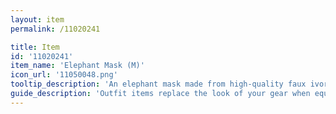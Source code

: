 ```yaml
---
layout: item
permalink: /11020241

title: Item
id: '11020241'
item_name: 'Elephant Mask (M)'
icon_url: '11050048.png'
tooltip_description: 'An elephant mask made from high-quality faux ivory and hide.'
guide_description: 'Outfit items replace the look of your gear when equipped.'
---
```

